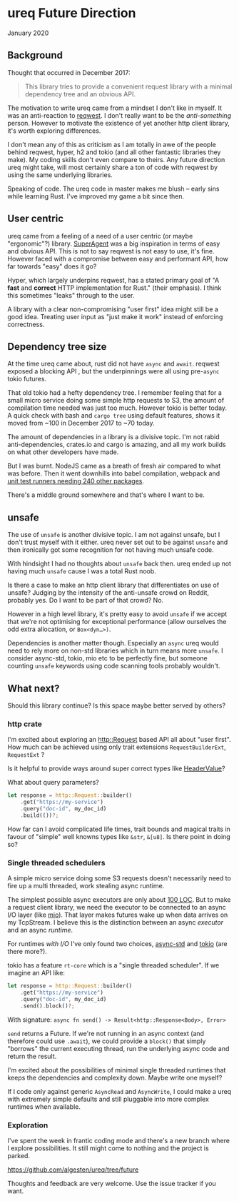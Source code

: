 # ureq Future Direction
January 2020

## Background
Thought that occurred in December 2017:

> This library tries to provide a convenient request library with a minimal dependency tree and an obvious API.

The motivation to write ureq came from a mindset I don't like in myself. It was an anti-reaction to [reqwest](https://docs.rs/reqwest/0.10.1/reqwest/). I don't really want to be the _anti-something_ person. However to motivate the existence of yet another http client library, it's worth exploring differences.

I don't mean any of this as criticism as I am totally in awe of the people behind reqwest, hyper, h2 and tokio (and all other fantastic libraries they make). My coding skills don't even compare to theirs. Any future direction ureq might take, will most certainly share a ton of code with reqwest by using the same underlying libraries.

Speaking of code. The ureq code in master makes me blush – early sins while learning Rust. I've improved my game a bit since then.

## User centric
ureq came from a feeling of a need of a user centric (or maybe "ergonomic"?) library.  [SuperAgent](https://visionmedia.github.io/superagent/) was a big inspiration in terms of easy and obvious API. This is not to say reqwest is not easy to use, it's fine. However faced with a compromise between easy and performant API, how far towards "easy" does it go?

Hyper, which largely underpins reqwest, has a stated primary goal of "A **fast** and **correct** HTTP implementation for Rust." (their emphasis).  I think this sometimes "leaks" through to the user.

A library with a clear non-compromising "user first" idea might still be a good idea. Treating user input as "just make it work" instead of enforcing correctness.

## Dependency tree size
At the time ureq came about, rust did not have `async` and `await`. reqwest exposed a blocking API , but the underpinnings were all using pre-`async` tokio futures.

That old tokio had a hefty dependency tree. I remember feeling that for a small micro service doing some simple http requests to S3, the amount of compilation time needed was just too much. However tokio is better today. A quick check with bash and `cargo tree` using default features, shows it moved from ~100 in December 2017 to ~70 today.

The amount of dependencies in a library is a divisive topic. I'm not rabid anti-dependencies, crates.io and cargo is amazing, and all my work builds on what other developers have made.

But I was burnt. NodeJS came as a breath of fresh air compared to what was before. Then it went downhills into babel compilation, webpack and [unit test runners needing 240 other packages](http://npm.broofa.com/?q=ava).

There's a middle ground somewhere and that's where I want to be.

## unsafe
The use of `unsafe` is another  divisive topic. I am not against unsafe, but I don't trust myself with it either. ureq never set out to be against `unsafe` and then ironically got some recognition for not having much unsafe code.

With hindsight I had no thoughts about `unsafe` back then. ureq ended up not having much `unsafe` cause I was a total Rust noob.

Is there a case to make an http client library that differentiates on use of unsafe? Judging by the intensity of the anti-unsafe crowd on Reddit, probably yes. Do I want to be part of that crowd? No.

However in a high level library, it's pretty easy to avoid `unsafe` if we accept that we're not optimising for exceptional performance (allow ourselves the odd extra allocation, or `Box<dyn…>)`.

Dependencies is another matter though. Especially an `async` ureq would need to rely more on non-std libraries which in turn means more `unsafe`. I consider async-std, tokio, mio etc to be perfectly fine, but someone counting `unsafe` keywords using code scanning tools probably wouldn't.

## What next?
Should this library continue? Is this space maybe better served by others?

### http crate
I'm excited about exploring an [http::Request](https://docs.rs/http/0.2.0/http/request/index.html) based API all about "user first".  How much can be achieved using only trait extensions `RequestBuilderExt`, `RequestExt` ?

Is it helpful to provide ways around super correct types like [HeaderValue](https://docs.rs/http/0.2.0/http/header/struct.HeaderValue.html)?

What about query parameters?

```rust
let response = http::Request::builder()
    .get("https://my-service")
    .query("doc-id", my_doc_id)
    .build(())?;
```

How far can I avoid complicated life times, trait bounds and magical traits in favour of "simple" well knowns types like  `&str`, `&[u8]`. Is there  point in doing so?

### Single threaded schedulers
A simple micro service doing some S3 requests doesn't necessarily need to fire up a multi threaded, work stealing async runtime.

The simplest possible async executors are only about [100 LOC](https://github.com/richardanaya/executor/blob/master/src/lib.rs). But to make a request client library, we need the executor to be connected to an async I/O layer (like [mio](https://crates.io/crates/mio)). That layer makes futures wake up when data arrives on my TcpStream. I believe this is the distinction between an async _executor_ and an async _runtime_.

For runtimes _with I/O_ I've only found two choices, [async-std](https://crates.io/crates/async-std) and [tokio](https://crates.io/crates/tokio) (are there more?).

tokio has a feature `rt-core` which is a "single threaded scheduler".  If we imagine an API like:

```rust
let response = http::Request::builder()
    .get("https://my-service")
    .query("doc-id", my_doc_id)
    .send().block()?;
```

With signature:
`async fn send() -> Result<http::Response<Body>, Error>`

`send` returns a Future.  If we're not running in an async context (and therefore could use `.await`), we could provide a `block()` that simply "borrows" the current executing thread, run the underlying async code and return the result.

I'm excited about the possibilities of minimal single threaded runtimes that keeps the dependencies and complexity down. Maybe write one myself?

If I code only against generic `AsyncRead` and `AsyncWrite`, I could make a ureq with extremely simple defaults and still pluggable into more complex runtimes when available.

### Exploration
I've spent the week in frantic coding mode and there's  a new branch where I explore possibilities. It still might come to nothing and the project is parked.

https://github.com/algesten/ureq/tree/future

Thoughts and feedback are very welcome. Use the issue tracker if you want.
